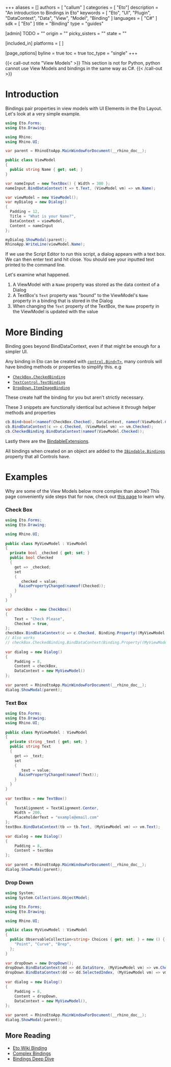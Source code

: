 +++
aliases = []
authors = [ "callum" ]
categories = [ "Eto"]
description = "An introduction to Bindings in Eto"
keywords = [ "Eto", "UI", "Plugin", "DataContext", "Data", "View", "Model", "Binding" ]
languages = [ "C#" ]
sdk = [ "Eto" ]
title = "Binding"
type = "guides"

[admin]
TODO = ""
origin = ""
picky_sisters = ""
state = ""

[included_in]
platforms = [ ]

[page_options]
byline = true
toc = true
toc_type = "single"
+++

{{< call-out note "View Models" >}}
  This section is not for Python, python cannot use View Models and bindings in the same way as C#.
{{< /call-out >}}

# Introduction
Bindings pair properties in view models with UI Elements in the Eto Layout.
Let's look at a very simple example.

``` cs
using Eto.Forms;
using Eto.Drawing;

using Rhino;
using Rhino.UI;

var parent = RhinoEtoApp.MainWindowForDocument(__rhino_doc__);

public class ViewModel
{
  public string Name { get; set; }
}

var nameInput = new TextBox() { Width = 300 };
nameInput.BindDataContext(t => t.Text, (ViewModel vm) => vm.Name);

var viewModel = new ViewModel();
var myDialog = new Dialog()
{
  Padding = 12,
  Title = "What is your Name?",
  DataContext = viewModel,
  Content = nameInput
};

myDialog.ShowModal(parent);
RhinoApp.WriteLine(viewModel.Name);
```

If we use the Script Editor to run this script, a dialog appears with a text box. We can then enter text and hit close. You should see your inputted text printed to the command line.

Let's examine what happened.
1. A ViewModel with a `Name` property was stored as the data context of a Dialog
1. A TextBox's `Text` property was "bound" to the ViewModel's `Name` property in a binding that is stored in the Dialog
1. When changing the `Text` property of the TextBox, the `Name` property in the ViewModel is updated with the value

# More Binding
Binding goes beyond BindDataContext, even if that might be enough for a simpler UI.

Any binding in Eto can be created with [`control.Bind<T>`](http://pages.picoe.ca/docs/api/html/Methods_T_Eto_Forms_IBindable.htm), many controls will have binding methods or properties to simplify this.
e.g

- [`CheckBox.CheckedBinding`](http://pages.picoe.ca/docs/api/html/P_Eto_Forms_CheckBox_CheckedBinding.htm)
- [`TextControl.TextBinding`](http://pages.picoe.ca/docs/api/html/P_Eto_Forms_TextControl_TextBinding.htm)
- [`DropDown.ItemImageBinding`](http://pages.picoe.ca/docs/api/html/P_Eto_Forms_DropDown_ItemImageBinding.htm)

These create half the binding for you but aren't strictly necessary.

These 3 snippets are functionally identical but achieve it through helper methods and properties
``` cs
cb.Bind<bool>(nameof(CheckBox.Checked), DataContext, nameof(ViewModel.Checked));
cb.BindDataContext(c => c.Checked, (ViewModel vm) => vm.Checked);
cb.CheckedBinding.BindDataContext(nameof(ViewModel.Checked));
```

Lastly there are the [BindableExtensions](http://pages.picoe.ca/docs/api/html/Methods_T_Eto_Forms_BindableExtensions.htm).

All bindings when created on an object are added to the [`IBindable.Bindings`](http://pages.picoe.ca/docs/api/html/P_Eto_Forms_IBindable_Bindings.htm) property that all Controls have.


# Examples
Why are some of the View Models below more complex than above? This page conveniently side steps that for now, check out [this page](../bindings-explained/) to learn why.


### Check Box

``` cs
using Eto.Forms;
using Eto.Drawing;

using Rhino.UI;
 
public class MyViewModel : ViewModel
{
  private bool _checked { get; set; }
  public bool Checked
  {
    get => _checked;
    set
    {
      _checked = value;
      RaisePropertyChanged(nameof(Checked));
    }
  }
}

var checkBox = new CheckBox()
{
    Text = "Check Please",
    Checked = true,
};
checkBox.BindDataContext(c => c.Checked, Binding.Property((MyViewModel vm) => vm.Checked).ToBool(true, false));
// Also works
// checkBox.CheckedBinding.BindDataContext(Binding.Property((MyViewModel vm) => vm.Checked).ToBool(true, false));
 
var dialog = new Dialog()
{
    Padding = 8,
    Content = checkBox,
    DataContext = new MyViewModel()
};
 
var parent = RhinoEtoApp.MainWindowForDocument(__rhino_doc__);
dialog.ShowModal(parent);
```

### Text Box

``` cs
using Eto.Forms;
using Eto.Drawing;
using Rhino.UI;
 
public class MyViewModel : ViewModel
{
  private string _text { get; set; }
  public string Text
  {
    get => _text;
    set
    {
      _text = value;
      RaisePropertyChanged(nameof(Text));
    }
  }
}
 
var textBox = new TextBox()
{
    TextAlignment = TextAlignment.Center,
    Width = 200,
    PlaceholderText = "example@email.com"
};
textBox.BindDataContext(tb => tb.Text, (MyViewModel vm) => vm.Text);
 
var dialog = new Dialog()
{
    Padding = 8,
    Content = textBox
};
 
var parent = RhinoEtoApp.MainWindowForDocument(__rhino_doc__);
dialog.ShowModal(parent);
```

### Drop Down

``` cs
using System;
using System.Collections.ObjectModel;

using Eto.Forms;
using Eto.Drawing;

using Rhino.UI; 

public class MyViewModel : ViewModel
{
  public ObservableCollection<string> Choices { get; set; } = new () {
    "Point", "Curve", "Brep",
  };
}
 
var dropDown = new DropDown();
dropDown.BindDataContext(dd => dd.DataStore, (MyViewModel vm) => vm.Choices);
dropDown.BindDataContext(dd => dd.SelectedIndex, (MyViewModel vm) => vm.SelectedIndex);
 
var dialog = new Dialog()
{
    Padding = 8,
    Content = dropDown,
    DataContext = new MyViewModel(),
};
 
var parent = RhinoEtoApp.MainWindowForDocument(__rhino_doc__);
dialog.ShowModal(parent);
```

## More Reading
- [Eto Wiki Binding](https://github.com/picoe/Eto/wiki/Data-Binding)
- [Complex Bindings](../complex-bindings)
- [Bindings Deep Dive ](../bindings-explained)
